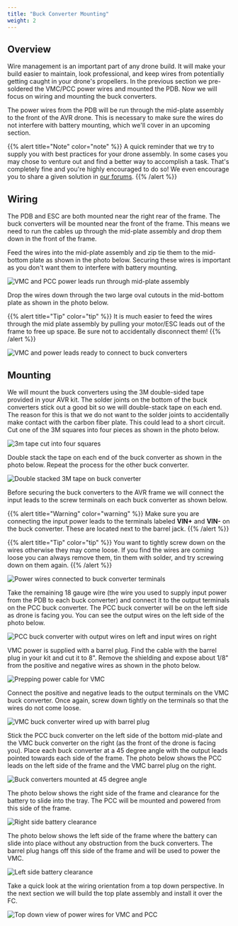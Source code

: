 ```yaml
---
title: "Buck Converter Mounting"
weight: 2
---
```


## Overview

Wire management is an important part of any drone build. It will make your build easier to maintain, look professional, and keep wires from potentially getting caught in your drone's propellers. In the previous section we pre-soldered the VMC/PCC power wires and mounted the PDB. Now we will focus on wiring and mounting the buck converters.

The power wires from the PDB will be run through the mid-plate assembly to the front of the AVR drone. This is necessary to make sure the wires do not interfere with battery mounting, which we'll cover in an upcoming section.

{{% alert title="Note" color="note" %}}
A quick reminder that we try to supply you with best practices for your drone assembly. In some cases you may chose to venture out and find a better way to accomplish a task. That's completely fine and you're highly encouraged to do so! We even encourage you to share a given solution in <a href="https://www.bellavrforum.org/" target="_blank">our forums</a>.
{{% /alert %}}

## Wiring

The PDB and ESC are both mounted near the right rear of the frame. The buck converters will be mounted near the front of the frame. This means we need to run the cables up through the mid-plate assembly and drop them down in the front of the frame.

Feed the wires into the mid-plate assembly and zip tie them to the mid-bottom plate as shown in the photo below. Securing these wires is important as you don't want them to interfere with battery mounting.

![VMC and PCC power leads run through mid-plate assembly](buck_converter_mounting_1.jpg)

Drop the wires down through the two large oval cutouts in the mid-bottom plate as shown in the photo below.

{{% alert title="Tip" color="tip" %}}
It is much easier to feed the wires through the mid plate assembly by pulling your motor/ESC leads out of the frame to free up space. Be sure not to accidentally disconnect them!
{{% /alert %}}

![VMC and power leads ready to connect to buck converters](buck_converter_mounting_2.jpg)

## Mounting

We will mount the buck converters using the 3M double-sided tape provided in your AVR kit. The solder joints on the bottom of the buck converters stick out a good bit so we will double-stack tape on each end. The reason for this is that we do not want to the solder joints to accidentally make contact with the carbon fiber plate. This could lead to a short circuit. Cut one of the 3M squares into four pieces as shown in the photo below.

![3m tape cut into four squares](buck_converter_mounting_3.jpg)

Double stack the tape on each end of the buck converter as shown in the photo below. Repeat the process for the other buck converter.

![Double stacked 3M tape on buck converter](buck_converter_mounting_4.jpg)

Before securing the buck converters to the AVR frame we will connect the input leads to the screw terminals on each buck converter as shown below.

{{% alert title="Warning" color="warning" %}}
Make sure you are connecting the input power leads to the terminals labeled **VIN+** and **VIN-** on the buck converter. These are located next to the barrel jack.
{{% /alert %}}

{{% alert title="Tip" color="tip" %}}
You want to tightly screw down on the wires otherwise they may come loose. If you find the wires are coming loose you can always remove them, tin them with solder, and try screwing down on them again.
{{% /alert %}}

![Power wires connected to buck converter terminals](buck_converter_mounting_5.jpg)

Take the remaining 18 gauge wire (the wire you used to supply input power from the PDB to each buck converter) and connect it to the output terminals on the PCC buck converter. The PCC buck converter will be on the left side as drone is facing you. You can see the output wires on the left side of the photo below.

![PCC buck converter with output wires on left and input wires on right](buck_converter_mounting_6.jpg)

VMC power is supplied with a barrel plug. Find the cable with the barrel plug in your kit and cut it to 8". Remove the shielding and expose about 1/8" from the positive and negative wires as shown in the photo below.

![Prepping power cable for VMC](buck_converter_mounting_7.jpg)

Connect the positive and negative leads to the output terminals on the VMC buck converter. Once again, screw down tightly on the terminals so that the wires do not come loose.

![VMC buck converter wired up with barrel plug](buck_converter_mounting_8.jpg)

Stick the PCC buck converter on the left side of the bottom mid-plate and the VMC buck converter on the right (as the front of the drone is facing you). Place each buck converter at a 45 degree angle with the output leads pointed towards each side of the frame. The photo below shows the PCC leads on the left side of the frame and the VMC barrel plug on the right.

![Buck converters mounted at 45 degree angle](buck_converter_mounting_9.jpg)

The photo below shows the right side of the frame and clearance for the battery to slide into the tray. The PCC will be mounted and powered from this side of the frame.

![Right side battery clearance](buck_converter_mounting_10.jpg)

The photo below shows the left side of the frame where the battery can slide into place without any obstruction from the buck converters. The barrel plug hangs off this side of the frame and will be used to power the VMC.

![Left side  battery clearance](buck_converter_mounting_11.jpg)

Take a quick look at the wiring orientation from a top down perspective. In the next section we will build the top plate assembly and install it over the FC.

![Top down view of power wires for VMC and PCC ](buck_converter_mounting_12.jpg)
